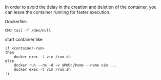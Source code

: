 In order to avoid the delay in the creation and deletion of the container, you can leave the container running for faster execution.

Dockerfile:
```
CMD tail -f /dev/null
```

start container like 
```
if <container-run>
then
    docker exec -t vim /run.sh
else
    docker run --rm -d -v $PWD:/home --name vim ...
    docker exec -t vim /run.sh
fi
```



